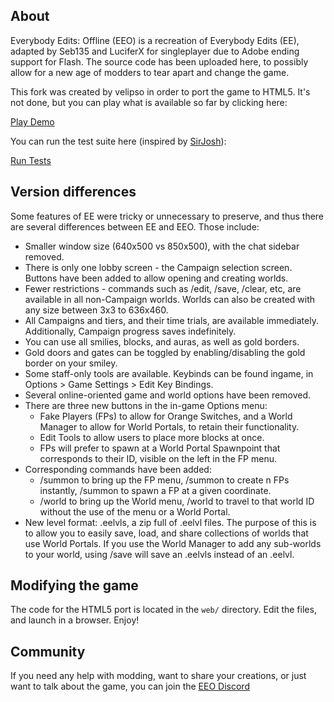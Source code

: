 ## About
Everybody Edits: Offline (EEO) is a recreation of Everybody Edits (EE), adapted by Seb135 and LuciferX for singleplayer due to Adobe ending support for Flash. The source code has been uploaded here, to possibly allow for a new age of modders to tear apart and change the game.

This fork was created by velipso in order to port the game to HTML5.  It's not done, but you can play what is available so far by clicking here:

[Play Demo](https://cdn.githubraw.com/velipso/ee-offline/480c664e3236919fe268141a48f3d8b75afea61e/web/index.html)

You can run the test suite here (inspired by [SirJosh](https://github.com/SirJosh3917/smiley-face-game)):

[Run Tests](https://cdn.githubraw.com/velipso/ee-offline/480c664e3236919fe268141a48f3d8b75afea61e/web/test.html)

## Version differences
Some features of EE were tricky or unnecessary to preserve, and thus there are several differences between EE and EEO. Those include:
* Smaller window size (640x500 vs 850x500), with the chat sidebar removed.
* There is only one lobby screen - the Campaign selection screen. Buttons have been added to allow opening and creating worlds.
* Fewer restrictions - commands such as /edit, /save, /clear, etc, are available in all non-Campaign worlds. Worlds can also be created with any size between 3x3 to 636x460.
* All Campaigns and tiers, and their time trials, are available immediately. Additionally, Campaign progress saves indefinitely.
* You can use all smilies, blocks, and auras, as well as gold borders.
* Gold doors and gates can be toggled by enabling/disabling the gold border on your smiley.
* Some staff-only tools are available. Keybinds can be found ingame, in Options > Game Settings > Edit Key Bindings.
* Several online-oriented game and world options have been removed.
* There are three new buttons in the in-game Options menu:
  * Fake Players (FPs) to allow for Orange Switches, and a World Manager to allow for World Portals, to retain their functionality.
  * Edit Tools to allow users to place more blocks at once.
  * FPs will prefer to spawn at a World Portal Spawnpoint that corresponds to their ID, visible on the left in the FP menu.
* Corresponding commands have been added:
  * /summon to bring up the FP menu, /summon <n> to create n FPs instantly, /summon <x> <y> to spawn a FP at a given coordinate.
  * /world to bring up the World menu, /world <id> to travel to that world ID without the use of the menu or a World Portal.
* New level format: .eelvls, a zip full of .eelvl files. The purpose of this is to allow you to easily save, load, and share collections of worlds that use World Portals. If you use the World Manager to add any sub-worlds to your world, using /save will save an .eelvls instead of an .eelvl.

## Modifying the game
The code for the HTML5 port is located in the `web/` directory.  Edit the files, and launch in a browser.  Enjoy!

## Community
If you need any help with modding, want to share your creations, or just want to talk about the game, you can join the [EEO Discord](https://discord.gg/V5maATbSgc)

